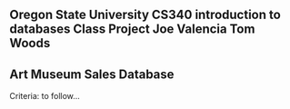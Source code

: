 Oregon State University
CS340 introduction to databases
Class Project
Joe Valencia
Tom Woods
------------------------------------
Art Museum Sales Database
------------------------------------
Criteria:
to follow...